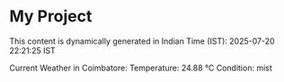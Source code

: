 # My Project

This content is dynamically generated in Indian Time (IST): 2025-07-20 22:21:25 IST


Current Weather in Coimbatore:
Temperature: 24.88 °C
Condition: mist
